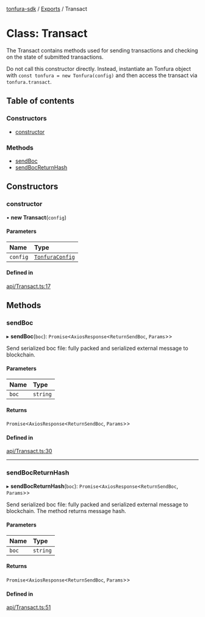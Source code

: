 [tonfura-sdk](../README.md) / [Exports](../modules.md) / Transact

# Class: Transact

The Transact contains methods used for sending transactions and
checking on the state of submitted transactions.

Do not call this constructor directly. Instead, instantiate an Tonfura object
with `const tonfura = new Tonfura(config)` and then access the transact via `tonfura.transact`.

## Table of contents

### Constructors

- [constructor](Transact.md#constructor)

### Methods

- [sendBoc](Transact.md#sendboc)
- [sendBocReturnHash](Transact.md#sendbocreturnhash)

## Constructors

### constructor

• **new Transact**(`config`)

#### Parameters

| Name | Type |
| :------ | :------ |
| `config` | [`TonfuraConfig`](TonfuraConfig.md) |

#### Defined in

[api/Transact.ts:17](https://github.com/frigatebird-studio/tonfura-sdk/blob/d4abfff/src/api/Transact.ts#L17)

## Methods

### sendBoc

▸ **sendBoc**(`boc`): `Promise`<`AxiosResponse`<`ReturnSendBoc`, `Params`\>\>

Send serialized boc file: fully packed and serialized external message to blockchain.

#### Parameters

| Name | Type |
| :------ | :------ |
| `boc` | `string` |

#### Returns

`Promise`<`AxiosResponse`<`ReturnSendBoc`, `Params`\>\>

#### Defined in

[api/Transact.ts:30](https://github.com/frigatebird-studio/tonfura-sdk/blob/d4abfff/src/api/Transact.ts#L30)

___

### sendBocReturnHash

▸ **sendBocReturnHash**(`boc`): `Promise`<`AxiosResponse`<`ReturnSendBoc`, `Params`\>\>

Send serialized boc file: fully packed and serialized external message to blockchain. The method returns message hash.

#### Parameters

| Name | Type |
| :------ | :------ |
| `boc` | `string` |

#### Returns

`Promise`<`AxiosResponse`<`ReturnSendBoc`, `Params`\>\>

#### Defined in

[api/Transact.ts:51](https://github.com/frigatebird-studio/tonfura-sdk/blob/d4abfff/src/api/Transact.ts#L51)
